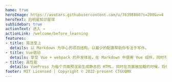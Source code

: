 ```yaml
---
home: true
heroImage: https://avatars.githubusercontent.com/u/76398800?s=200&v=4
heroText: 启明星知识星球
subSidebar: true
actionText: 进入 →
actionLink: /welcome/before_learning
features:
- title: 简洁至上
  details: 以 Markdown 为中心的项目结构，以最少的配置帮助你专注于写作。
- title: Vue驱动
  details: 享受 Vue + webpack 的开发体验，在 Markdown 中使用 Vue 组件，同时可以使用 Vue 来开发自定义主题。
- title: 高性能
  details: VuePress 为每个页面预渲染生成静态的 HTML，同时在页面被加载的时候，将作为 SPA 运行。
footer: MIT Licensed | Copyright © 2022-present CTGUQMX
---
```

